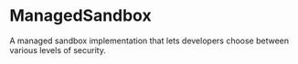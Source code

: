 # ManagedSandbox
A managed sandbox implementation that lets developers choose between various levels of security.
